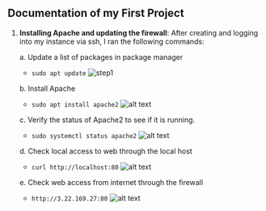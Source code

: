 ## Documentation of my First Project

1. **Installing Apache and updating the firewall**: After creating and logging into my instance via ssh, I ran the following commands:

    a. Update a list of packages in package manager

   - `sudo apt update`
     ![step1](./dareyio-pbl/projectPictures/step1_p1.JPG)

    b. Install Apache
   - `sudo apt install apache2`
     ![alt text](/dareyio-pbl/projectPictures/step2_p1.JPG)

    c. Verify the status of Apache2 to see if it is running.
   - `sudo systemctl status apache2`
   ![alt text](/dareyio-pbl/projectPictures/step3_p1.JPG)

   d. Check local access to web through the local host
   - `curl http://localhost:80`
   ![alt text](/dareyio-pbl/projectPictures/step4_p1.JPG)

   e. Check web access from internet through the firewall
   - `http://3.22.169.27:80`
   ![alt text](/dareyio-pbl/projectPictures/step5_p1.JPG)